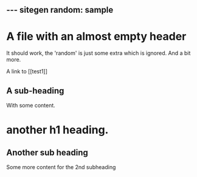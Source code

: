 --- sitegen
random: sample
---
# A file with an almost empty header

It should work, the 'random' is just some extra which is ignored. And a bit
more.

A link to [[test1]]

## A sub-heading

With some content.

# another h1 heading.

## Another sub heading

Some more content for the 2nd subheading
